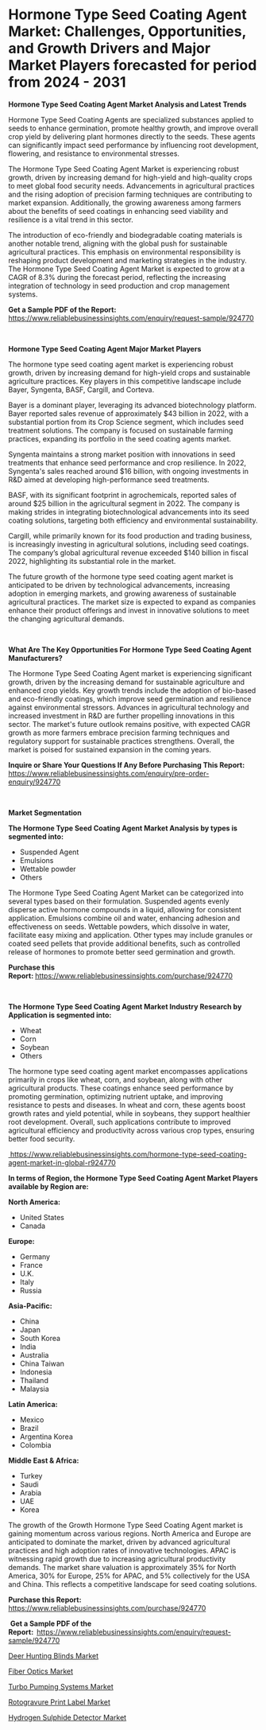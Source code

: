 <p><h1>Hormone Type Seed Coating Agent Market: Challenges, Opportunities, and Growth Drivers and Major Market Players forecasted for period from 2024 - 2031</h1></p><p><strong>Hormone Type Seed Coating Agent Market Analysis and Latest Trends</strong></p>
<p><p>Hormone Type Seed Coating Agents are specialized substances applied to seeds to enhance germination, promote healthy growth, and improve overall crop yield by delivering plant hormones directly to the seeds. These agents can significantly impact seed performance by influencing root development, flowering, and resistance to environmental stresses.</p><p>The Hormone Type Seed Coating Agent Market is experiencing robust growth, driven by increasing demand for high-yield and high-quality crops to meet global food security needs. Advancements in agricultural practices and the rising adoption of precision farming techniques are contributing to market expansion. Additionally, the growing awareness among farmers about the benefits of seed coatings in enhancing seed viability and resilience is a vital trend in this sector.</p><p>The introduction of eco-friendly and biodegradable coating materials is another notable trend, aligning with the global push for sustainable agricultural practices. This emphasis on environmental responsibility is reshaping product development and marketing strategies in the industry. The Hormone Type Seed Coating Agent Market is expected to grow at a CAGR of 8.3% during the forecast period, reflecting the increasing integration of technology in seed production and crop management systems.</p></p>
<p><strong>Get a Sample PDF of the Report:&nbsp;</strong> <a href="https://www.reliablebusinessinsights.com/enquiry/request-sample/924770?utm_campaign=116&utm_medium=2&utm_source=Github&utm_content=ia&utm_term=16122024&utm_id=hormone-type-seed-coating-agent">https://www.reliablebusinessinsights.com/enquiry/request-sample/924770</a></p>
<p>&nbsp;</p>
<p><strong>Hormone Type Seed Coating Agent Major Market Players</strong></p>
<p><p>The hormone type seed coating agent market is experiencing robust growth, driven by increasing demand for high-yield crops and sustainable agriculture practices. Key players in this competitive landscape include Bayer, Syngenta, BASF, Cargill, and Corteva.</p><p>Bayer is a dominant player, leveraging its advanced biotechnology platform. Bayer reported sales revenue of approximately $43 billion in 2022, with a substantial portion from its Crop Science segment, which includes seed treatment solutions. The company is focused on sustainable farming practices, expanding its portfolio in the seed coating agents market.</p><p>Syngenta maintains a strong market position with innovations in seed treatments that enhance seed performance and crop resilience. In 2022, Syngenta's sales reached around $16 billion, with ongoing investments in R&D aimed at developing high-performance seed treatments.</p><p>BASF, with its significant footprint in agrochemicals, reported sales of around $25 billion in the agricultural segment in 2022. The company is making strides in integrating biotechnological advancements into its seed coating solutions, targeting both efficiency and environmental sustainability.</p><p>Cargill, while primarily known for its food production and trading business, is increasingly investing in agricultural solutions, including seed coatings. The company’s global agricultural revenue exceeded $140 billion in fiscal 2022, highlighting its substantial role in the market.</p><p>The future growth of the hormone type seed coating agent market is anticipated to be driven by technological advancements, increasing adoption in emerging markets, and growing awareness of sustainable agricultural practices. The market size is expected to expand as companies enhance their product offerings and invest in innovative solutions to meet the changing agricultural demands.</p></p>
<p>&nbsp;</p>
<p><strong>What Are The Key Opportunities For Hormone Type Seed Coating Agent Manufacturers?</strong></p>
<p><p>The Hormone Type Seed Coating Agent market is experiencing significant growth, driven by the increasing demand for sustainable agriculture and enhanced crop yields. Key growth trends include the adoption of bio-based and eco-friendly coatings, which improve seed germination and resilience against environmental stressors. Advances in agricultural technology and increased investment in R&D are further propelling innovations in this sector. The market's future outlook remains positive, with expected CAGR growth as more farmers embrace precision farming techniques and regulatory support for sustainable practices strengthens. Overall, the market is poised for sustained expansion in the coming years.</p></p>
<p><strong>Inquire or Share Your Questions If Any Before Purchasing This Report:</strong> <a href="https://www.reliablebusinessinsights.com/enquiry/pre-order-enquiry/924770?utm_campaign=116&utm_medium=2&utm_source=Github&utm_content=ia&utm_term=16122024&utm_id=hormone-type-seed-coating-agent">https://www.reliablebusinessinsights.com/enquiry/pre-order-enquiry/924770</a></p>
<p>&nbsp;</p>
<p><strong>Market Segmentation</strong></p>
<p><strong>The Hormone Type Seed Coating Agent Market Analysis by types is segmented into:</strong></p>
<p><ul><li>Suspended Agent</li><li>Emulsions</li><li>Wettable powder</li><li>Others</li></ul></p>
<p><p>The Hormone Type Seed Coating Agent Market can be categorized into several types based on their formulation. Suspended agents evenly disperse active hormone compounds in a liquid, allowing for consistent application. Emulsions combine oil and water, enhancing adhesion and effectiveness on seeds. Wettable powders, which dissolve in water, facilitate easy mixing and application. Other types may include granules or coated seed pellets that provide additional benefits, such as controlled release of hormones to promote better seed germination and growth.</p></p>
<p><strong>Purchase this Report:&nbsp;</strong><a href="https://www.reliablebusinessinsights.com/purchase/924770?utm_campaign=116&utm_medium=2&utm_source=Github&utm_content=ia&utm_term=16122024&utm_id=hormone-type-seed-coating-agent">https://www.reliablebusinessinsights.com/purchase/924770</a></p>
<p>&nbsp;</p>
<p><strong>The Hormone Type Seed Coating Agent Market Industry Research by Application is segmented into:</strong></p>
<p><ul><li>Wheat</li><li>Corn</li><li>Soybean</li><li>Others</li></ul></p>
<p><p>The hormone type seed coating agent market encompasses applications primarily in crops like wheat, corn, and soybean, along with other agricultural products. These coatings enhance seed performance by promoting germination, optimizing nutrient uptake, and improving resistance to pests and diseases. In wheat and corn, these agents boost growth rates and yield potential, while in soybeans, they support healthier root development. Overall, such applications contribute to improved agricultural efficiency and productivity across various crop types, ensuring better food security.</p></p>
<p><a href="https://www.reliablebusinessinsights.com/hormone-type-seed-coating-agent-market-in-global-r924770?utm_campaign=116&utm_medium=2&utm_source=Github&utm_content=ia&utm_term=16122024&utm_id=hormone-type-seed-coating-agent">&nbsp;https://www.reliablebusinessinsights.com/hormone-type-seed-coating-agent-market-in-global-r924770</a></p>
<p><strong>In terms of Region, the Hormone Type Seed Coating Agent Market Players available by Region are:</strong></p>
<p>
    <p> <strong> North America: </strong>
        <ul>
            <li>United States</li>
            <li>Canada</li>
        </ul>
        </p> 
    <p> <strong> Europe: </strong>
        <ul>
            <li>Germany</li>
            <li>France</li>
            <li>U.K.</li>
            <li>Italy</li>
            <li>Russia</li>
        </ul>
        </p> 
    <p> <strong> Asia-Pacific: </strong>
        <ul>
            <li>China</li>
            <li>Japan</li>
            <li>South Korea</li>
            <li>India</li>
            <li>Australia</li>
            <li>China Taiwan</li>
            <li>Indonesia</li>
            <li>Thailand</li>
            <li>Malaysia</li>
        </ul>
        </p> 
    <p> <strong> Latin America: </strong>
        <ul>
            <li>Mexico</li>
            <li>Brazil</li>
            <li>Argentina Korea</li>
            <li>Colombia</li>
        </ul>
        </p> 
    <p> <strong> Middle East & Africa: </strong>
        <ul>
            <li>Turkey</li>
            <li>Saudi</li>
            <li>Arabia</li>
            <li>UAE</li>
            <li>Korea</li>
        </ul>
    </p>
    </p>
<p><p>The growth of the Growth Hormone Type Seed Coating Agent market is gaining momentum across various regions. North America and Europe are anticipated to dominate the market, driven by advanced agricultural practices and high adoption rates of innovative technologies. APAC is witnessing rapid growth due to increasing agricultural productivity demands. The market share valuation is approximately 35% for North America, 30% for Europe, 25% for APAC, and 5% collectively for the USA and China. This reflects a competitive landscape for seed coating solutions.</p></p>
<p><strong>Purchase this Report: </strong><a href="https://www.reliablebusinessinsights.com/purchase/924770?utm_campaign=116&utm_medium=2&utm_source=Github&utm_content=ia&utm_term=16122024&utm_id=hormone-type-seed-coating-agent">https://www.reliablebusinessinsights.com/purchase/924770</a></p>
<p>&nbsp;<strong>Get a Sample PDF of the Report:&nbsp;&nbsp;</strong><a href="https://www.reliablebusinessinsights.com/enquiry/request-sample/924770?utm_campaign=116&utm_medium=2&utm_source=Github&utm_content=ia&utm_term=16122024&utm_id=hormone-type-seed-coating-agent">https://www.reliablebusinessinsights.com/enquiry/request-sample/924770</a></p>
<p><strong></strong></p>
<p><p><a href="https://www.linkedin.com/pulse/deer-hunting-blinds-market-analysis-striking-cagr-126-from-2024-xcxdf?utm_campaign=116&utm_medium=2&utm_source=Github&utm_content=ia&utm_term=16122024&utm_id=hormone-type-seed-coating-agent">Deer Hunting Blinds Market</a></p><p><a href="https://www.linkedin.com/pulse/growing-demand-fiber-optics-market-forecasting-117-cagr-9zqpf?utm_campaign=116&utm_medium=2&utm_source=Github&utm_content=ia&utm_term=16122024&utm_id=hormone-type-seed-coating-agent">Fiber Optics Market</a></p><p><a href="https://www.linkedin.com/pulse/turbo-pumping-systems-market-trends-growth-outlook-e9dbe?utm_campaign=116&utm_medium=2&utm_source=Github&utm_content=ia&utm_term=16122024&utm_id=hormone-type-seed-coating-agent">Turbo Pumping Systems Market</a></p><p><a href="https://github.com/gerdabatiskzv9/Market-Research-Report-List-1/blob/main/rotogravure-print-label-market.md?utm_campaign=116&utm_medium=2&utm_source=Github&utm_content=ia&utm_term=16122024&utm_id=hormone-type-seed-coating-agent">Rotogravure Print Label Market</a></p><p><a href="https://www.linkedin.com/pulse/hydrogen-sulphide-detector-market-size-share-detailed-analysis-ss63e?utm_campaign=116&utm_medium=2&utm_source=Github&utm_content=ia&utm_term=16122024&utm_id=hormone-type-seed-coating-agent">Hydrogen Sulphide Detector Market</a></p></p>